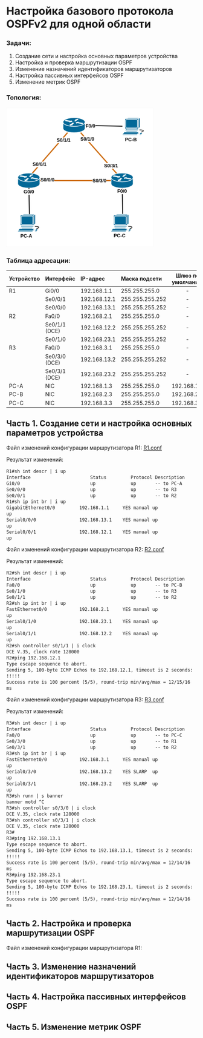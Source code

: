 # Настройка базового протокола OSPFv2 для одной области

###  Задачи:

  1. Создание сети и настройка основных параметров устройства
  2. Настройка и проверка маршрутизации OSPF
  3. Изменение назначений идентификаторов маршрутизаторов
  4. Настройка пассивных интерфейсов OSPF
  5. Изменение метрик OSPF

### Топология:
![](images/otus-ospf.png)

### Таблица адресации:

| Устройство | Интерфейс     | IP-адрес     | Маска подсети   | Шлюз по умолчанию |
|:-----------|:--------------|:-------------|:----------------|:-----------------:|
| R1         | Gi0/0         | 192.168.1.1  | 255.255.255.0   | -                 |
|            | Se0/0/1       | 192.168.12.1 | 255.255.255.252 | -                 |
|            | Se0/0/0       | 192.168.13.1 | 255.255.255.252 | -                 |
| R2         | Fa0/0         | 192.168.2.1  | 255.255.255.0   | -                 |
|            | Se0/1/1 (DCE) | 192.168.12.2 | 255.255.255.252 | -                 |
|            | Se0/1/0       | 192.168.23.1 | 255.255.255.252 | -                 |
| R3         | Fa0/0         | 192.168.3.1  | 255.255.255.0   | -                 |
|            | Se0/3/0 (DCE) | 192.168.13.2 | 255.255.255.252 | -                 |
|            | Se0/3/1 (DCE) | 192.168.23.2 | 255.255.255.252 | -                 |
| PC-A       | NIC           | 192.168.1.3  | 255.255.255.0   | 192.168.1.1       |
| PC-B       | NIC           | 192.168.2.3  | 255.255.255.0   | 192.168.2.1       |
| PC-C       | NIC           | 192.168.3.3  | 255.255.255.0   | 192.168.3.1       |

## Часть 1. Создание сети и настройка основных параметров устройства

Файл изменений конфигурации маршрутизатора R1: [R1.conf](configs/R1_conf_part1.txt)

Результат изменений:

```shell
R1#sh int descr | i up
Interface                      Status         Protocol Description
Gi0/0                          up             up       -- to PC-A
Se0/0/0                        up             up       -- to R3
Se0/0/1                        up             up       -- to R2
R1#sh ip int br | i up
GigabitEthernet0/0         192.168.1.1     YES manual up                    up      
Serial0/0/0                192.168.13.1    YES manual up                    up      
Serial0/0/1                192.168.12.1    YES manual up                    up      
```

Файл изменений конфигурации маршрутизатора R2: [R2.conf](configs/R2_conf_part1.txt)

Результат изменений:

```shell
R2#sh int descr | i up
Interface                      Status         Protocol Description
Fa0/0                          up             up       -- to PC-B
Se0/1/0                        up             up       -- to R3
Se0/1/1                        up             up       -- to R2
R2#sh ip int br | i up
FastEthernet0/0            192.168.2.1     YES manual up                    up      
Serial0/1/0                192.168.23.1    YES manual up                    up      
Serial0/1/1                192.168.12.2    YES manual up                    up      
R2#sh controller s0/1/1 | i clock
DCE V.35, clock rate 128000
R2#ping 192.168.12.1
Type escape sequence to abort.
Sending 5, 100-byte ICMP Echos to 192.168.12.1, timeout is 2 seconds:
!!!!!
Success rate is 100 percent (5/5), round-trip min/avg/max = 12/15/16 ms
```

Файл изменений конфигурации маршрутизатора R3: [R3.conf](configs/R3_conf_part1.txt)

Результат изменений:

```shell
R3#sh int descr | i up
Interface                      Status         Protocol Description
Fa0/0                          up             up       -- to PC-C
Se0/3/0                        up             up       -- to R1
Se0/3/1                        up             up       -- to R2
R3#sh ip int br | i up
FastEthernet0/0            192.168.3.1     YES manual up                    up      
Serial0/3/0                192.168.13.2    YES SLARP  up                    up      
Serial0/3/1                192.168.23.2    YES SLARP  up                    up      
R3#sh runn | s banner
banner motd ^C
R3#sh controller s0/3/0 | i clock
DCE V.35, clock rate 128000
R3#sh controller s0/3/1 | i clock
DCE V.35, clock rate 128000
R3#
R3#ping 192.168.13.1
Type escape sequence to abort.
Sending 5, 100-byte ICMP Echos to 192.168.13.1, timeout is 2 seconds:
!!!!!
Success rate is 100 percent (5/5), round-trip min/avg/max = 12/14/16 ms
R3#ping 192.168.23.1
Type escape sequence to abort.
Sending 5, 100-byte ICMP Echos to 192.168.23.1, timeout is 2 seconds:
!!!!!
Success rate is 100 percent (5/5), round-trip min/avg/max = 12/14/16 ms
```

## Часть 2. Настройка и проверка маршрутизации OSPF

Файл изменений конфигурации маршрутизатора R1: [](configs/R1_conf_part2.txt)


## Часть 3. Изменение назначений идентификаторов маршрутизаторов

## Часть 4. Настройка пассивных интерфейсов OSPF

## Часть 5. Изменение метрик OSPF
